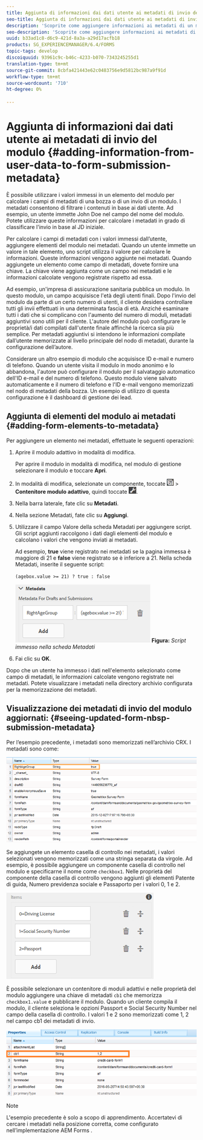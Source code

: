 ```yaml
---
title: Aggiunta di informazioni dai dati utente ai metadati di invio del modulo
seo-title: Aggiunta di informazioni dai dati utente ai metadati di invio del modulo
description: 'Scoprite come aggiungere informazioni ai metadati di un modulo inviato con i dati forniti dall''utente. '
seo-description: 'Scoprite come aggiungere informazioni ai metadati di un modulo inviato con i dati forniti dall''utente. '
uuid: b33ad1c8-d6c9-421d-8a3a-a29d17acfb18
products: SG_EXPERIENCEMANAGER/6.4/FORMS
topic-tags: develop
discoiquuid: 93961c9c-b46c-4233-b070-7343245255d1
translation-type: tm+mt
source-git-commit: 8cbfa421443e62c0483756e9d5812bc987a9f91d
workflow-type: tm+mt
source-wordcount: '710'
ht-degree: 0%

---
```



# Aggiunta di informazioni dai dati utente ai metadati di invio del modulo {#adding-information-from-user-data-to-form-submission-metadata}

È possibile utilizzare i valori immessi in un elemento del modulo per calcolare i campi di metadati di una bozza o di un invio di un modulo. I metadati consentono di filtrare i contenuti in base ai dati utente. Ad esempio, un utente immette John Doe nel campo del nome del modulo. Potete utilizzare queste informazioni per calcolare i metadati in grado di classificare l&#39;invio in base al JD iniziale.

Per calcolare i campi di metadati con i valori immessi dall’utente, aggiungere elementi del modulo nei metadati. Quando un utente immette un valore in tale elemento, uno script utilizza il valore per calcolare le informazioni. Queste informazioni vengono aggiunte nei metadati. Quando aggiungete un elemento come campo di metadati, dovete fornire una chiave. La chiave viene aggiunta come un campo nei metadati e le informazioni calcolate vengono registrate rispetto ad essa.

Ad esempio, un&#39;impresa di assicurazione sanitaria pubblica un modulo. In questo modulo, un campo acquisisce l&#39;età degli utenti finali. Dopo l&#39;invio del modulo da parte di un certo numero di utenti, il cliente desidera controllare tutti gli invii effettuati in una determinata fascia di età. Anziché esaminare tutti i dati che si complicano con l&#39;aumento del numero di moduli, metadati aggiuntivi sono utili per il cliente. L&#39;autore del modulo può configurare le proprietà/i dati compilati dall&#39;utente finale affinché la ricerca sia più semplice. Per metadati aggiuntivi si intendono le informazioni compilate dall’utente memorizzate al livello principale del nodo di metadati, durante la configurazione dell’autore.

Considerare un altro esempio di modulo che acquisisce ID e-mail e numero di telefono. Quando un utente visita il modulo in modo anonimo e lo abbandona, l&#39;autore può configurare il modulo per il salvataggio automatico dell&#39;ID e-mail e del numero di telefono. Questo modulo viene salvato automaticamente e il numero di telefono e l&#39;ID e-mail vengono memorizzati nel nodo di metadati della bozza. Un esempio di utilizzo di questa configurazione è il dashboard di gestione dei lead.

## Aggiunta di elementi del modulo ai metadati {#adding-form-elements-to-metadata}

Per aggiungere un elemento nei metadati, effettuate le seguenti operazioni:

1. Aprire il modulo adattivo in modalità di modifica.

   Per aprire il modulo in modalità di modifica, nel modulo di gestione selezionare il modulo e toccare **Apri**.

1. In modalità di modifica, selezionate un componente, toccate ![livello campo](assets/field-level.png) > **Contenitore modulo adattivo**, quindi toccate ![cmppr](assets/cmppr.png).
1. Nella barra laterale, fate clic su **Metadati**.
1. Nella sezione Metadati, fate clic su **Aggiungi**.
1. Utilizzare il campo Valore della scheda Metadati per aggiungere script. Gli script aggiunti raccolgono i dati dagli elementi del modulo e calcolano i valori che vengono inviati ai metadati.

   Ad esempio, **true** viene registrato nei metadati se la pagina immessa è maggiore di 21 e **false** viene registrato se è inferiore a 21. Nella scheda Metadati, inserite il seguente script:

   `(agebox.value >= 21) ? true : false`

   ![Script metadati](assets/add-element-metadata.png)
   **Figura:** *Script immesso nella scheda Metadati*

1. Fai clic su **OK**.

Dopo che un utente ha immesso i dati nell&#39;elemento selezionato come campo di metadati, le informazioni calcolate vengono registrate nei metadati. Potete visualizzare i metadati nella directory archivio configurata per la memorizzazione dei metadati.

## Visualizzazione dei metadati di invio del modulo aggiornati: {#seeing-updated-form-nbsp-submission-metadata}

Per l’esempio precedente, i metadati sono memorizzati nell’archivio CRX. I metadati sono come:

![metadata-entry](assets/metadata-entry.png)

Se aggiungete un elemento casella di controllo nei metadati, i valori selezionati vengono memorizzati come una stringa separata da virgole. Ad esempio, è possibile aggiungere un componente casella di controllo nel modulo e specificarne il nome come `checkbox1`. Nelle proprietà del componente della casella di controllo vengono aggiunti gli elementi Patente di guida, Numero previdenza sociale e Passaporto per i valori 0, 1 e 2.

![Memorizzazione di più valori da una casella di controllo](assets/checkbox-metadata.png)

È possibile selezionare un contenitore di moduli adattivi e nelle proprietà del modulo aggiungere una chiave di metadati `cb1` che memorizza `checkbox1.value` e pubblicare il modulo. Quando un cliente compila il modulo, il cliente seleziona le opzioni Passport e Social Security Number nel campo della casella di controllo. I valori 1 e 2 sono memorizzati come 1, 2 nel campo cb1 dei metadati di invio.

![Voce di metadati per più valori selezionati in un campo casella di controllo](assets/metadata-entry-1.png)

>[!NOTE]
>
>L&#39;esempio precedente è solo a scopo di apprendimento. Accertatevi di cercare i metadati nella posizione corretta, come configurato nell’implementazione AEM Forms .

